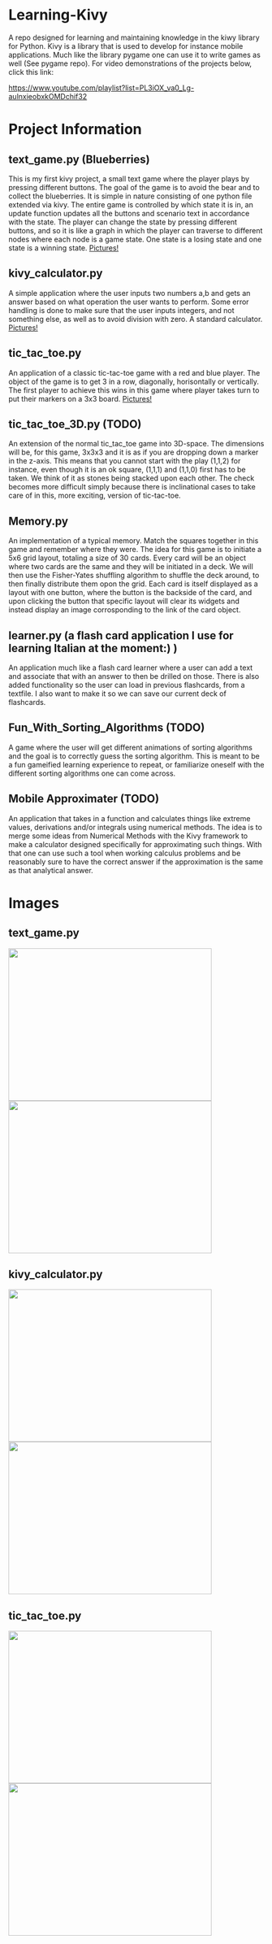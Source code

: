 # Learning-Kivy
A repo designed for learning and maintaining knowledge in the kiwy library for Python. Kivy is a library that is used to develop for instance mobile applications. Much like the library pygame one can use it to write games as well (See pygame repo). For video demonstrations of the projects below, click this link: 

https://www.youtube.com/playlist?list=PL3iOX_va0_Lg-aulnxieobxkOMDchif32

# Project Information
## text_game.py (Blueberries)
This is my first kivy project, a small text game where the player plays by pressing different buttons. The goal of the game is to avoid the bear and to collect the blueberries. It is simple in nature consisting of one python file extended via kivy. The entire game is controlled by which state it is in, an update function updates all the buttons and scenario text in accordance with the state. The player can change the state by pressing different buttons, and so it is like a graph in which the player can traverse to different nodes where each node is a game state. One state is a losing state and one state is a winning state. [Pictures!](#text_gamepy)

## kivy_calculator.py
A simple application where the user inputs two numbers a,b and gets an answer based on what operation the user wants to perform. Some error handling is done to make sure that the user inputs integers, and not something else, as well as to avoid division with zero. A standard calculator. [Pictures!](#kivy_calculatorpy-1)

## tic_tac_toe.py
An application of a classic tic-tac-toe game with a red and blue player. The object of the game is to get 3 in a row, diagonally, horisontally or vertically. The first player to achieve this wins in this game where player takes turn to put their markers on a 3x3 board. [Pictures!](#tic_tac_toepy-1)

## tic_tac_toe_3D.py (TODO)
An extension of the normal tic_tac_toe game into 3D-space. The dimensions will be, for this game, 3x3x3 and it is as if you are dropping down a marker in the z-axis. This means that you cannot start with the play (1,1,2) for instance, even though it is an ok square, (1,1,1) and (1,1,0) first has to be taken. We think of it as stones being stacked upon each other. The check becomes more difficult simply because there is inclinational cases to take care of in this, more exciting, version of tic-tac-toe.

## Memory.py
An implementation of a typical memory. Match the squares together in this game and remember where they were. The idea for this game is to initiate a 5x6 grid layout, totaling a size of 30 cards. Every card will be an object where two cards are the same and they will be initiated in a deck. We will then use the Fisher-Yates shuffling algorithm to shuffle the deck around, to then finally distribute them opon the grid. Each card is itself displayed as a layout with one button, where the button is the backside of the card, and upon clicking the button that specific layout will clear its widgets and instead display an image corrosponding to the link of the card object. 

## learner.py (a flash card application I use for learning Italian at the moment:) )
An application much like a flash card learner where a user can add a text and associate that with an answer to then be drilled on those. There is also added functionality so the user can load in previous flashcards, from a textfile. I also want to make it so we can save our current deck of flashcards.

## Fun_With_Sorting_Algorithms (TODO)
A game where the user will get different animations of sorting algorithms and the goal is to correctly guess the sorting algorithm. This is meant to be a fun gameified learning experience to repeat, or familiarize oneself with the different sorting algorithms one can come across. 

## Mobile Approximater (TODO)
An application that takes in a function and calculates things like extreme values, derivations and/or integrals using numerical methods. The idea is to merge some ideas from Numerical Methods with the Kivy framework to make a calculator designed specifically for approximating such things. With that one can use such a tool when working calculus problems and be reasonably sure to have the correct answer if the approximation is the same as that analytical answer. 

# Images
## text_game.py
<img src="https://user-images.githubusercontent.com/70810124/128862428-69ed0d4f-3f33-49e7-9226-b5b964f77dcc.png" width = "400" height = "300" />
<img src="https://user-images.githubusercontent.com/70810124/128862457-9399dc3a-2fe5-466e-bf64-4de1aa162c34.png" width = "400" height = "300" />


## kivy_calculator.py
<img src="https://user-images.githubusercontent.com/70810124/128889661-2a4b6685-ddae-4c01-86de-9fb4994e75fc.png" width = "400" height = "300" />
<img src="https://user-images.githubusercontent.com/70810124/128889665-b14157c4-8c21-4a41-b5e4-4bede05cfb0e.png" width = "400" height = "300" />

## tic_tac_toe.py
<img src ="https://user-images.githubusercontent.com/70810124/129105178-9f8598c8-587d-450e-87d8-44af13193234.png" width = "400" height = "300" />
<img src ="https://user-images.githubusercontent.com/70810124/129105184-d8a6f964-4a20-4b9f-a2d1-8326e3485df6.png" width = "400" height = "300" />
